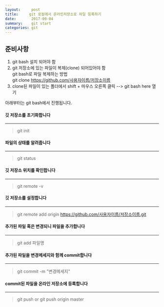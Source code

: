 ```yaml
---
layout:     post
title:     git 로컬에서 온라인저장소로 파일 등록하기
date:       2017-09-04 
summary:    git start
categories: git
---
```




## 준비사항 

1.  git bash 설치 되어야 함 
2.  git 저장소에 있는 파일이 복제(clone) 되어있어야 함<br/>
	 git bash로 파일 복제하는 방법 <br/>
	 git clone https://github.com/사용자이름/저장소이름
3.  clone된 파일이 있는 폴더에서 shift  + 마우스 오른쪽 클릭 --> git bash here 열기



아래부터는 git bash에서 진행됩니다.
 
#### 깃 저장소를 초기화합니다
------------
> git init

#### 파일의 상태를 알려줍니다
------------
> git status

#### 깃 저장소 위치를 확인합니다
------------
> git remote -v

#### 깃 저장소를 설정합니다
------------
> git remote add origin https://github.com/사용자이름/저장소이름.git

#### 추가된 파일 혹은 변경되니 파일을 추가합니다
------------
> git add 파일명

#### 추가된 파일을 변경메세지와 함께 commit합니다
------------
> git commit -m "변경메세지"

#### commit된 파일을 온라인 저장소에 등록합니다
------------
> git push or git push origin master






